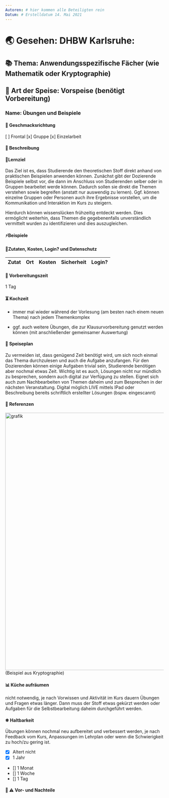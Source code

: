 ```yaml
---
Autoren: # hier kommen alle Beteiligten rein
Datum: # Erstelldatum 14. Mai 2021
---
```


# <!-- Name des Rezepts -->

# 🌏 Gesehen: DHBW Karlsruhe:

## 📚 Thema: Anwendungsspezifische Fächer (wie Mathematik oder Kryptographie)

## 🍲 Art der Speise: Vorspeise (benötigt Vorbereitung)

### Name: Übungen und Beispiele

#### 🍹 Geschmacksrichtung
[ ] Frontal
[x] Gruppe
[x] Einzelarbeit

#### 📄 Beschreibung 

#### 🏁Lernziel
Das Ziel ist es, dass Studierende den theoretischen Stoff direkt anhand von praktischen 
Beispielen anwenden können. Zunächst gibt der Dozierende Beispiele selbst vor, die dann im 
Anschluss von Studierenden selber oder in Gruppen bearbeitet werde können. Dadurch sollen sie
direkt die Themen verstehen sowie begreifen (anstatt nur auswendig zu lernen). Ggf. können einzelne
Gruppen oder Personen auch ihre Ergebnisse vorstellen, um die Kommunikation und Interaktion im Kurs zu steigern.

Hierdurch können wissenslücken frühzeitig entdeckt werden. 
Dies ermöglicht weiterhin, dass Themen die gegebenenfalls unverständlich vermittelt wurden zu identifizieren und dies auszugleichen.

#### ⚡Beispiele

#### 📜Zutaten, Kosten, Login? und Datenschutz 
<!-- Bei den Zutaten sind die Kosten zu bedenken. Weiterhin könnte man hier eine Anmerkung zum Datenschutz machen. -->

| Zutat | Ort | Kosten | Sicherheit |Login?|
|--|--|--|--|--|

#### 🚧 Vorbereitungszeit 
1 Tag

#### ⏳ Kochzeit 
<!-- bspw. "max. 10 Minuten" wie lange wird dieses Format angewendet -->
* immer mal wieder während der Vorlesung (am besten nach einem neuen Thema)
nach jedem Themenkomplex

* ggf. auch weitere Übungen, die zur Klausurvorbereitung genutzt werden können (mit anschließender gemeinsamer Auswertung)

#### 🍴 Speiseplan 
<!--
Ablauf
    Hier sollte man ganz genau beschreiben, wie das geht, damit es auch gut ankommt. Ein Poll, beispielsweise, wo nur der Fragesteller die Antworten sieht ist nicht best-practice. Daher bitte gerne viel Detail hier, dass man das Szenario wirklich nachstellen kann.
    
    Zu vermeiden ist ala: "Kochen Sie die Nudeln bis sie fertig sind." 
-->
Zu vermeiden ist, dass genügend Zeit benötigt wird, um sich noch einmal das Thema durchzulesen und auch die Aufgabe anzufangen.
Für den Dozierenden können einige Aufgaben trivial sein, Studierende benötigen aber nochmal etwas Zeit.
Wichtig ist es auch, Lösungen nicht nur mündlich zu besprechen, sondern auch digital zur Verfügung zu stellen.
Eignet sich auch zum Nachbearbeiten von Themen daheim und zum Besprechen in der nächsten Veranstaltung.
Digital möglich LIVE mittels IPad oder Beschreibung bereits schriftlich erstellter Lösungen (bspw. eingescannt)


#### 📑 Referenzen
<!-- Hier wäre es sehr schön, wenn man ein Beispiel zeigen könnte, das idealerweise offen, zb auf GIT liegt. -->
<img width="815" alt="grafik" src="https://user-images.githubusercontent.com/57350599/118295592-54983c80-b4dc-11eb-921a-590d8c5ea373.png">
(Beispiel aus Kryptographie)

#### 📊 Küche aufräumen 
nicht notwendig, je nach Vorwissen und Aktivität im Kurs dauern Übungen und Fragen etwas länger. Dann muss der Stoff etwas gekürzt werden
oder Aufgaben für die Selbstbearbeitung daheim durchgeführt werden.

#### ❄ Haltbarkeit
Übungen können nochmal neu aufbereitet und verbessert werden, je nach Feedback vom Kurs, Anpassungen im Lehrplan
oder wenn die Schwierigkeit zu hoch/zu gering ist. 

- [x] Altert nicht
- [x] 1 Jahr
- [] 1 Monat
- [] 1 Woche
- [] 1 Tag
<!-- - [] eigene Angabe -->

#### 🤔 ⚠️ Vor- und Nachteile
<!-- Diskussion -->
